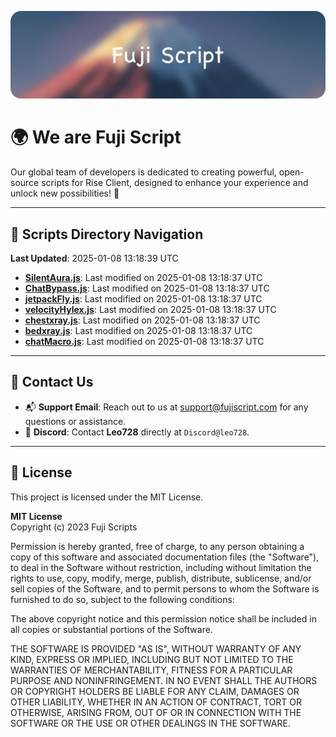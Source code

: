 ![Banner](.github/b.webp)

# 🌍 **We are Fuji Script**

Our global team of developers is dedicated to creating powerful, open-source scripts for Rise Client, designed to enhance your experience and unlock new possibilities! 🌟

---
<!-- SCRIPTS_NAVIGATION_START -->
## 📂 **Scripts Directory Navigation**

**Last Updated**: 2025-01-08 13:18:39 UTC

- **[SilentAura.js](scripts/SilentAura.js)**: Last modified on 2025-01-08 13:18:37 UTC
- **[ChatBypass.js](scripts/ChatBypass.js)**: Last modified on 2025-01-08 13:18:37 UTC
- **[jetpackFly.js](scripts/jetpackFly.js)**: Last modified on 2025-01-08 13:18:37 UTC
- **[velocityHylex.js](scripts/velocityHylex.js)**: Last modified on 2025-01-08 13:18:37 UTC
- **[chestxray.js](scripts/chestxray.js)**: Last modified on 2025-01-08 13:18:37 UTC
- **[bedxray.js](scripts/bedxray.js)**: Last modified on 2025-01-08 13:18:37 UTC
- **[chatMacro.js](scripts/chatMacro.js)**: Last modified on 2025-01-08 13:18:37 UTC

<!-- SCRIPTS_NAVIGATION_END -->

---

## 💬 **Contact Us**  
- 📬 **Support Email**: Reach out to us at [support@fujiscript.com](mailto:support@fujiscript.com) for any questions or assistance.  
- 💬 **Discord**: Contact **Leo728** directly at `Discord@leo728`.

---

## 📜 **License**

This project is licensed under the MIT License.  

**MIT License**  
Copyright (c) 2023 Fuji Scripts  

Permission is hereby granted, free of charge, to any person obtaining a copy of this software and associated documentation files (the "Software"), to deal in the Software without restriction, including without limitation the rights to use, copy, modify, merge, publish, distribute, sublicense, and/or sell copies of the Software, and to permit persons to whom the Software is furnished to do so, subject to the following conditions:  

The above copyright notice and this permission notice shall be included in all copies or substantial portions of the Software.  

THE SOFTWARE IS PROVIDED "AS IS", WITHOUT WARRANTY OF ANY KIND, EXPRESS OR IMPLIED, INCLUDING BUT NOT LIMITED TO THE WARRANTIES OF MERCHANTABILITY, FITNESS FOR A PARTICULAR PURPOSE AND NONINFRINGEMENT. IN NO EVENT SHALL THE AUTHORS OR COPYRIGHT HOLDERS BE LIABLE FOR ANY CLAIM, DAMAGES OR OTHER LIABILITY, WHETHER IN AN ACTION OF CONTRACT, TORT OR OTHERWISE, ARISING FROM, OUT OF OR IN CONNECTION WITH THE SOFTWARE OR THE USE OR OTHER DEALINGS IN THE SOFTWARE.  
